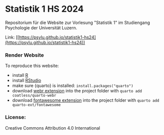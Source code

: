 # Statistik 1 HS 2024 

Repositorium für die Website zur Vorlesung "Statistik 1" im Studiengang Psychologie der Universität Luzern.

Link: [[https://psylu.github.io/statistik1-hs24](https://psylu.github.io/statistik1-hs24))

### Render Website
To reproduce this website:
- install [R](https://cran.rstudio.com/)
- install [RStudio](https://posit.co/download/rstudio-desktop/)
- make sure {quarto} is installed: `install.packages("quarto")`
- download [webr extension](https://github.com/coatless/quarto-webr?tab=readme-ov-file) into the project folder with `quarto add coatless/quarto-webr`
- download [fontawesome extension](https://github.com/quarto-ext/fontawesome) into the project folder with `quarto add quarto-ext/fontawesome` 

### License: 
Creative Commons Attribution 4.0 International
